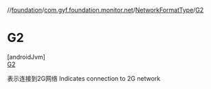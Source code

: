 //[foundation](../../../../index.md)/[com.gyf.foundation.monitor.net](../../index.md)/[NetworkFormatType](../index.md)/[G2](index.md)

# G2

[androidJvm]\
[G2](index.md)

表示连接到2G网络 Indicates connection to 2G network